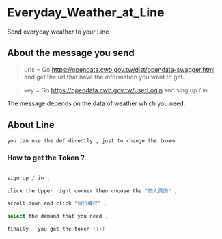 # Everyday_Weather_at_Line
 
 Send everyday weather to your Line
 
## About the message you send


 > urls = Go https://opendata.cwb.gov.tw/dist/opendata-swagger.html and get the url that have the information you want to get.
 
 > key = Go https://opendata.cwb.gov.tw/userLogin and sing up / in.
 
 
 The message depends on the data of weather which you need.

## About Line

 `you can use the def directly , just to change the token`
 
### How to get the Token ?

 ``` Go https://notify-bot.line.me/zh_TW/ ,
 
 sign up / in , 
  
 click the Upper right corner then choose the "個人頁面" ,
  
 scroll down and click "發行權杖" ,
  
 select the demand that you need ,
  
 finally , you get the token :))) 
```
